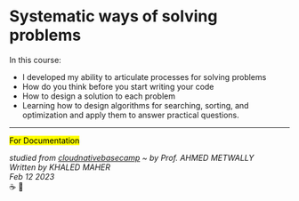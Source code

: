# Systematic ways of solving problems

In this course:
  - I developed my ability to articulate processes for solving problems
  - How do you think before you start writing your code
  - How to design a solution to each problem
  - Learning how to design algorithms for searching, sorting, and optimization and apply them to answer practical questions.

---
<mark>For Documentation</mark>

*studied from [cloudnativebasecamp](https://cloudnativebasecamp.com/) ~ by Prof. AHMED METWALLY*  \
*Written by KHALED MAHER* \
*Feb 12 2023*  \
:coffee: :repeat: 
